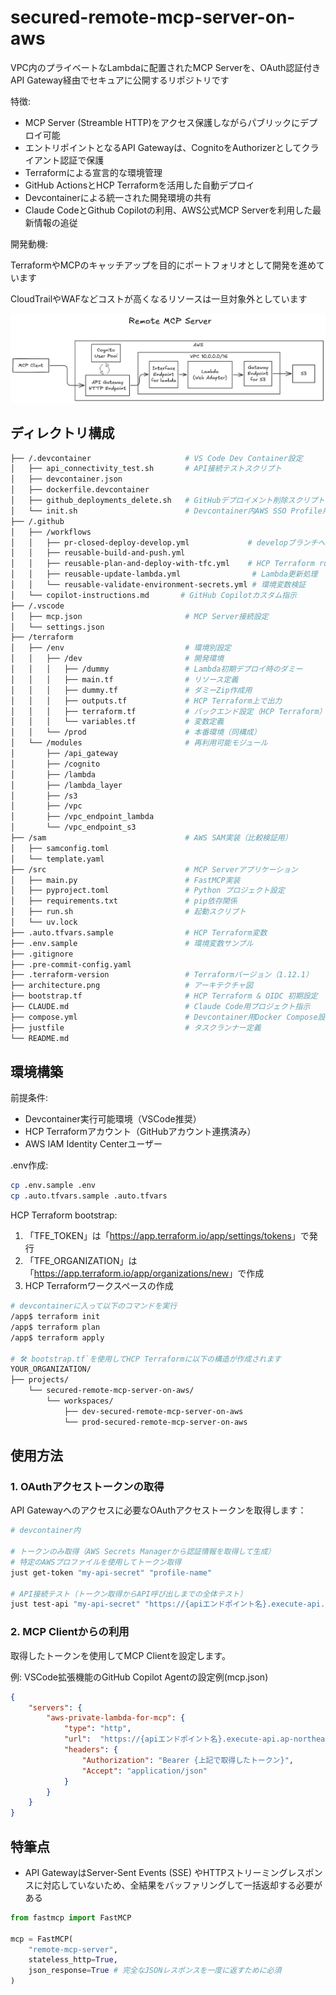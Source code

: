 # secured-remote-mcp-server-on-aws

VPC内のプライベートなLambdaに配置されたMCP Serverを、OAuth認証付きAPI Gateway経由でセキュアに公開するリポジトリです

特徴:

- MCP Server (Streamble HTTP)をアクセス保護しながらパブリックにデプロイ可能
- エントリポイントとなるAPI Gatewayは、CognitoをAuthorizerとしてクライアント認証で保護
- Terraformによる宣言的な環境管理
- GitHub ActionsとHCP Terraformを活用した自動デプロイ
- Devcontainerによる統一された開発環境の共有
- Claude CodeとGithub Copilotの利用、AWS公式MCP Serverを利用した最新情報の追従

開発動機:

TerraformやMCPのキャッチアップを目的にポートフォリオとして開発を進めています

CloudTrailやWAFなどコストが高くなるリソースは一旦対象外としています

![アーキテクチャ図](./architecture.png)

## ディレクトリ構成

```bash
├── /.devcontainer                     # VS Code Dev Container設定
│   ├── api_connectivity_test.sh       # API接続テストスクリプト
│   ├── devcontainer.json              
│   ├── dockerfile.devcontainer        
│   ├── github_deployments_delete.sh   # GitHubデプロイメント削除スクリプト
│   └── init.sh                        # Devcontainer内AWS SSO Profile用意スクリプト
├── /.github
│   ├── /workflows
│   │   ├── pr-closed-deploy-develop.yml             # developブランチへのPRクローズ時デプロイ
│   │   ├── reusable-build-and-push.yml              
│   │   ├── reusable-plan-and-deploy-with-tfc.yml    # HCP Terraform run
│   │   ├── reusable-update-lambda.yml                # Lambda更新処理
│   │   └── reusable-validate-environment-secrets.yml # 環境変数検証
│   └── copilot-instructions.md       # GitHub Copilotカスタム指示
├── /.vscode
│   ├── mcp.json                       # MCP Server接続設定
│   └── settings.json                  
├── /terraform
│   ├── /env                           # 環境別設定
│   │   ├── /dev                       # 開発環境
│   │   │   ├── /dummy                 # Lambda初期デプロイ時のダミー
│   │   │   ├── main.tf                # リソース定義
│   │   │   ├── dummy.tf               # ダミーZip作成用
│   │   │   ├── outputs.tf             # HCP Terraform上で出力
│   │   │   ├── terraform.tf           # バックエンド設定（HCP Terraform）
│   │   │   └── variables.tf           # 変数定義
│   │   └── /prod                      # 本番環境（同構成）
│   └── /modules                       # 再利用可能モジュール
│       ├── /api_gateway               
│       ├── /cognito                   
│       ├── /lambda                    
│       ├── /lambda_layer              
│       ├── /s3                        
│       ├── /vpc                       
│       ├── /vpc_endpoint_lambda       
│       └── /vpc_endpoint_s3           
├── /sam                               # AWS SAM実装（比較検証用）
│   ├── samconfig.toml
│   └── template.yaml
├── /src                               # MCP Serverアプリケーション
│   ├── main.py                        # FastMCP実装
│   ├── pyproject.toml                 # Python プロジェクト設定
│   ├── requirements.txt               # pip依存関係
│   ├── run.sh                         # 起動スクリプト
│   └── uv.lock                        
├── .auto.tfvars.sample                # HCP Terraform変数
├── .env.sample                        # 環境変数サンプル
├── .gitignore
├── .pre-commit-config.yaml            
├── .terraform-version                 # Terraformバージョン（1.12.1）
├── architecture.png                   # アーキテクチャ図
├── bootstrap.tf                       # HCP Terraform & OIDC 初期設定
├── CLAUDE.md                          # Claude Code用プロジェクト指示
├── compose.yml                        # Devcontainer用Docker Compose設定
├── justfile                           # タスクランナー定義
└── README.md
```

## 環境構築

前提条件:

- Devcontainer実行可能環境（VSCode推奨）
- HCP Terraformアカウント（GitHubアカウント連携済み）
- AWS IAM Identity Centerユーザー

.env作成:

```bash
cp .env.sample .env
cp .auto.tfvars.sample .auto.tfvars
```

HCP Terraform bootstrap:

1. 「TFE_TOKEN」は「<https://app.terraform.io/app/settings/tokens>」で発行
1. 「TFE_ORGANIZATION」は「<https://app.terraform.io/app/organizations/new>」で作成
1. HCP Terraformワークスペースの作成

```bash
# devcontainerに入って以下のコマンドを実行
/app$ terraform init
/app$ terraform plan
/app$ terraform apply

# 🛠️ bootstrap.tf`を使用してHCP Terraformに以下の構造が作成されます
YOUR_ORGANIZATION/
├── projects/
    └── secured-remote-mcp-server-on-aws/
        └── workspaces/
            ├── dev-secured-remote-mcp-server-on-aws
            └── prod-secured-remote-mcp-server-on-aws
```

## 使用方法

### 1. OAuthアクセストークンの取得

API Gatewayへのアクセスに必要なOAuthアクセストークンを取得します：

```bash
# devcontainer内

# トークンのみ取得（AWS Secrets Managerから認証情報を取得して生成）
# 特定のAWSプロファイルを使用してトークン取得
just get-token "my-api-secret" "profile-name"

# API接続テスト（トークン取得からAPI呼び出しまでの全体テスト）
just test-api "my-api-secret" "https://{apiエンドポイント名}.execute-api.ap-northeast-1.amazonaws.com/mcp/"
```

### 2. MCP Clientからの利用

取得したトークンを使用してMCP Clientを設定します。</br>

例: VSCode拡張機能のGitHub Copilot Agentの設定例(mcp.json)

```json
{
    "servers": {
        "aws-private-lambda-for-mcp": {
            "type": "http",
            "url":  "https://{apiエンドポイント名}.execute-api.ap-northeast-1.amazonaws.com/mcp/",
            "headers": {
                "Authorization": "Bearer {上記で取得したトークン}",
                "Accept": "application/json"
            }
        }
    }
}
```

## 特筆点

- API GatewayはServer-Sent Events (SSE) やHTTPストリーミングレスポンスに対応していないため、全結果をバッファリングして一括返却する必要がある

``` python
from fastmcp import FastMCP

mcp = FastMCP(
    "remote-mcp-server",
    stateless_http=True,
    json_response=True # 完全なJSONレスポンスを一度に返すために必須
)
```
